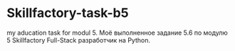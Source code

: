 # Skillfactory-task-b5
my aducation task for modul 5.
Моё выполненное задание 5.6 по модулю 5 Skillfactory Full-Stack разработчик на Python.
